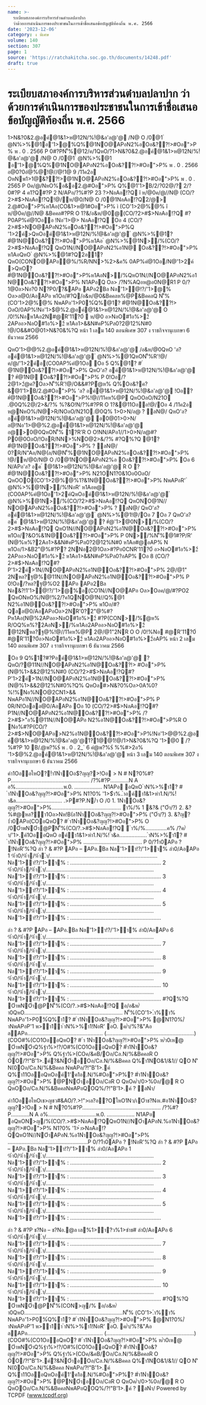 ```yaml
---
name: >-
  ระเบียบสภาองค์การบริหารส่วนตำบลปลาปาก
  ว่าด้วยการดำเนินการของประชาชนในการเข้าชื่อเสนอข้อบัญญัติท้องถิ่น พ.ศ. 2566
date: '2023-12-06'
category: ง พิเศษ
volume: 140
section: 307
page: 1
source: 'https://ratchakitcha.soc.go.th/documents/14248.pdf'
draft: true
---
```


# ระเบียบสภาองค์การบริหารส่วนตำบลปลาปาก ว่าด้วยการดำเนินการของประชาชนในการเข้าชื่อเสนอข้อบัญญัติท้องถิ่น พ.ศ. 2566

1>N&?0&2.@อค์@1&1>ห@12N/%!ํ@&ล'ล@'@ /N@ O /0@1 ํ @N%>%@1อ'1>@%Q%@1NO@APอN2%อOอ&??!>#Oอ">P% พ . 0 . 2566 P 0#?PN'็%@12/ค/1QหO/?1>N&?0&2.@อค์@1&1>ห@12N/%!ํ@&ล'ล@'@ /N@ O /0@1 ํ @N%>%@1 อ'1>@%Q%@1NO@APอN2%อOอ&??!>#Oอ">P% พ . 0 . 2566 อ@0?0อํ@%@!@//@!1@ 9 /11ค2อ OหNพ1>1@&??!>@1NO@APอN2%อOอ&??!>#Oอ">P% พ . 0 . 2565 P 0ค/@/NหO%อ&อ2.@#Oอ">P% Q%@1'1>B/2/?02@/? 2/?0#?P 4 ค1?Q#?P 2 N/APอ/?%#?P 23 $?%/@ค/ พ . 0 . 2565 @QหOํ@ห% 1>N&?0&2.@อค์@1&1>ห@12N/%!ํ@&ล'ล@'@ /N@ O /0@1 ํ @N%>%@1อ'1>@%Q%@1NO@APอN2%อOอ&??!>#Oอ">P% พ . 0 . 2565 ? %?Q Oอ 1 1>N&?0&%?QN1?0/N@ ì 1>N&?0&2.@อค์@1&1>ห@12N/%!ํ@&ล'ล@'@ /N@ O /0@1 ํ @N%>%@1 อ'1>@%Q%@1NO@APอN2%อOอ&??!>#Oอ">P% พ . 0 . 2566î Oอ 2 1>N&?0&%?QQหOQO&?ค?&!?QO!N/?%"? @/ ? %'1>@0N'็%!O%R' Oอ 3 Q%1>N&?0&%?Q ì Oอ&??!> î ห/@0ค/@//N@ Oอ&??!>#Oอ">P% ì 'ล? อค์1'ค1อ2N/%#Oอ">P% î ห/@0ค/@//N@ 'ล? อค์@1&1>ห@12N/%!ํ@&ล'ล@'@ Oล>QหOห/@0ค/@/1//"@NO@ห%O@#?Pออค์@1&1>ห@12N/%!ํ@&ล'ล@'@ @P'ล? อค์@1&1>ห@12N/%#Oอ">P% 2?PQหON'็%(CO ํ @N%>%@1O#% ì (CO/?2>#$>NลAอ!?Q î ห/@0ค/@//N@ (CO/?2>#$>NลAอ!?Q!@/ห/@0/N@ O /0@1NลAอ!?Q2/@> 2.@#Oอ">P%ห1Aอ(CO&1>ห@1#Oอ">P% ì (CO'1>2@%@% î ห/@0ค/@//N@ &Bคคล#?PR O 1?&/อ&ห/@0@(CO/?2>#$>NลAอ!?Q #?P0AP%คํ@1Oออ !Nอ'1>$@%2.@อค์@1&1>ห@12N/%!ํ@&ล'ล@'@ QหO? #ํ@1N@Oอ&??!>#Oอ">P%ห1Aอ@1N>/%(CO/?2>#$> NลAอ!?Q Oอ 4 (CO/?2>#$>NO@APอN2%อOอ&??!>#Oอ">P%Q '1>2ค์>QหOอค์@1&1>ห@12N/%!ํ@&ล'ล@'@ ํ @N%>%@1? #ํ@1N@Oอ&??!>#Oอ">P%ห1Aอ ํ @N%>%@1N>/%(CO/?2>#$>NลAอ!?Q QหO1N//NO@APอN2%อ1N@ Oอ&??!>#Oอ">P% ห1AอQหO ํ @N%>%@1#?Q2อ1? QหO(CONO@APอํ@%/%R/NN>%2>&ค% 0AP%คํ@1Oอ/N@'1>2ค์ >QหO? #ํ@1N@Oอ&??!>#Oอ">P%ห1AอN>/%QหO1N//NO@APอN2%อ1N@Oอ&??!>#Oอ">P% N1APอQ Oล> /?N%AQอห@อ0N@R1 P 0/?1@0ล>Nอ?0 N?P0/?&APอ APอ2Bล Nล'1>ํ@!?/'1>@% Oล>ล@0/AอAPอ พ1Oอ/#?Q/อ&ห/@0&Bคคลห%@P&BคคลQ N'็%(CO'1>2@%@% NพAPอ'1>P0%์Q%@1? #ํ@1N@Oอ&??!> OลO/0AP%!Nอ'1>$@%2.@อค์@1&1>ห@12N/%!ํ@&ล'ล@'@ O /0!%Nอห1Aอ2N#@R'11?0์  ห/@0 อ>NลO#1อ%>2์ 2APออ>NลO#1อ%>2์ ห1Aอ1>&&N#คP%Pล0?2@12%N#0 !@/O&&#O@01>N&?0&%?Q หน้า 1 เลม 140 ตอนพิเศษ 307 ง ราชกิจจานุเบกษา 6 ธันวาคม 2566

QหO'1>$@%2.@อค์@1&1>ห@12N/%!ํ@&ล'ล@'@ !1/2อ&ค/@/"C!Oออคํ@1Oอ!@//11คห%@P ห@!1/2อ&OลO/NหO%/N@R/N"C!Oอ ค1&"O/% QหOOO(CO'1>2@%@%OOROอ&พ1Nอ ? ลN@/P 0N1O/ O!Nห@!1/2อ&OลO/NหO%/N@"C!Oอ ค1&"O/% QหO"Aอ/N@/?%#?P0AP%คํ@1Oอ"C!Oอ ค1&"O/% N'็%/?%1?&คํ@1Oอ Oล>QหO ํ @N%>%@1!NอR'!@/Oอ 5 Oล>QหO'1>$@%2.@อค์@1&1>ห@12N/%!ํ@&ล'ล@'@ /อ&ห/@0QหO 'ล? อค์@1&1>ห@12N/%!ํ@&ล'ล@'@ ํ @N%>%@1QหON'็%R'!@/ค/@/'1>2ค์อ(CO0AP%คํ@1Oอ Oอ 5 Q%@1? # ํ @1N@Oอ&??!>#Oอ">P% QหO'ล? อค์@1&1>ห@12N/%!ํ@&ล'ล@'@ ? #ํ@1N@ Oอ&??!>#Oอ">P% P 0!Oอ/?2@1>2ํ@ค?Oล>N'็%R'!@/O&&#?Pํ@ห% Q%Oอ&?ค?&@1'1>B/2.@#Oอ">P% 'ล? อค์@1&1>ห@12N/%!ํ@&ล'ล@'@ !Oอ? #ํ@1N@Oอ&??!>#Oอ">P%!@//11คห%@P QหOOลO/N21O .@0Q%2@/2>&/?% %?&O!N/?%#?PR O 1?&@11Oออ!@/Oอ 4 /11ค2อ ห@NหO%/N@>R/NOลO/N21O.@0Q% 1>0>N/ล@ ? ลN@/ QหO'ล? อค์@1&1>ห@12N/%!ํ@&ล'ล@'@ อ0@01>0>N/ล@!Nอ'1>$@%2.@ อค์@1&1>ห@12N/%!ํ@&ล'ล@'@ @P'1>$@%2.@อค์@1&1>ห@12N/%!ํ@&ล'ล@'@ อ@>0@0QหON'็% 1?R'R O O!NN/APอ1//1>0>N/ล@#?P0@0OลO/!OอR/NN>%NO@2>&/?% #?Q%?Q @1? #ํ@1N@Oอ&??!>#Oอ">P% ? ลN@/ 0?R/N"Aอ/N@(ล/N@N'็%@1NO@APอN2%อOอ&??!>#Oอ">P% !@/ห/@0/N@ O /0@1NO@APอN2%อ Oอ&??!>#Oอ">P% Oอ 6 N/APอ'ล? อค ์ @1&1>ห@12N/%!ํ@&ล'ล@'@ R O ? #ํ@1N@Oอ&??!>#Oอ">P% N21ON1?0&1Oอ0OลO/ QหOOO(CO'1>2@%@%1?&1N@Oอ&??!>#Oอ">P% NพAPอR' ํ @N%>%@1N>/%!NอR' ห1Aอห@ (CO0AP%คํ@1Oอ'1>2ค์QหOอค์@1&1>ห@12N/%!ํ@&ล'ล@'@ ํ @N%>%@1N>/%(CO/?2>#$>NลAอ!?Q QหONO@1N// NO@APอN2%อOอ&??!>#Oอ">P% ? ลN@/ QหO'ล? อค์@1&1>ห@12N/%!ํ@&ล'ล@'@ ํ @N%>%@1!@/Oอ 7 Oอ 7 QหO'ล? อค ์ @1&1>ห@12N/%!ํ@&ล'ล@'@ ? #ํ@'1>@0N>/%(CO/?2>#$>NลAอ!?Q QหO1N//NO@APอN2%อ1N@Oอ&??!>#Oอ">P% พ1Oอ/?&O%&1N@Oอ&??!>#Oอ">P% P 0N>/%N'็%@1#?P/R' (N@%ห%?2Aอ1>&&N#คP%Pล0?2@12%N#0 ห1Aอ#@อAP% N พ1Oอ/1>&B2"@%#?P? 2NNอ2@1Oล>#?Pอ0CNR'11?0์ อ>NลO#1อ%>2์ 2APออ>NลO#1อ%>2์ ห1Aอ1>&&N#คP%Pล0?อAP% Oอ 8 (CO/?2>#$>NลAอ!?Q#?P'1>2ค์>1N//NO@APอN2%อ1N@Oอ&??!>#Oอ">P% 2@/@1" 2Nหล?ฐ@%@11N//NO@APอN2%อ1N@Oอ&??!>#Oอ">P% P 0!Oอ/?หล?ฐ@%O2 APอ APอ2Bล Nล&?!1'1>ํ@!?/'1>@%อ(CO1N//NO@APอ Oล>Oอค/@/#?PO2 QหONหO%/N@!%2/?ค1QNO@1N//Q%@1 N2%อ1N@Oอ&??!>#Oอ">P% พ1Oอ/#?Qลล@0/AอAPอOล>2NR'0?2"@%#?Pห1Aอ(N@%2APออ>NลO#1อ%>2์ #?P(CON>/%ํ@ห% R/OQ%ห%?2AอN>/%ห1Aอ2APออ>NลO#1อ%>2์ @12Nหล?ฐ@%!@//11คห%@P 2@/@1"2NR O O /0!%Nอ #@R'11?0์ #@R'11?0์อ>NลO#1อ%>2์ ห1Aอ2APออ>NลO#1อ%>2์อAP% หน้า 2 เลม 140 ตอนพิเศษ 307 ง ราชกิจจานุเบกษา 6 ธันวาคม 2566

Oอ 9 Q%1?#?Pอค์@1&1>ห@12N/%!ํ@&ล'ล@'@ ? QหO/?@11N//NO@APอN2%อ1N@Oอ&??!> #Oอ">P%(N@%1>&&2@12%N#0 (CO/?2>#$>NลAอ!?Q#?P'1>2ค์>1N//NO@APอN2%อ1N@Oอ&??!>#Oอ">P% (N@%1>&&2@12%N#0%?Q% QหOล#>N&?0%Oล>0A%0?%!%Nอ%NO@2CN1>&& NพAPอ1N//NO@APอN2%อ1N@Oอ&??!>#Oอ">P% P 0R/N!Oอลล@0/AอAPอ Oอ 10 (CO/?2>#$>NลAอ!?Q#?P1N//NO@APอN2%อ1N@Oอ&??!>#Oอ">P% /?2>#$>"อ%@11N//NO@APอ N2%อ1N@Oอ&??!>#Oอ">P%R O Nอ%#?P(CO/?2>#$>NO@APอ>N2%อ1N@Oอ&??!>#Oอ">P%!Nอ'1>$@%2.@อค์@1 &1>ห@12N/%!ํ@&ล'ล@'@ @1"อ%APอ@@1N'็%(CO1N//NO@APอN2%อ1N@Oอ&??!>#Oอ">P% QหO#ํ@N'็%ห%?2Aอ@P/?Oอค/@/ O2 APอ APอ2Bล Nล&?!1'1>ํ@!?/'1>@% Oล>Oอค/@/#?PO2 QหONหO%/N@!%Nอ'1>2ค์>"อ% @11N//NO@APอN2%อ1N@Oอ&??!>#Oอ">P%&?&Q พ1Oอ/ลล@0/AอAPอ Oล>2NQหOอค์@1&1>ห@12N/%!ํ@&ล'ล@'@ O /0!%Nอ #@R'11?0์ R'11?0์อ>NลO#1อ%>2์ ห1Aอ#@2APออ>NลO#1อ%>2์ @1"อ%APอ@@1N'็%(CO1N//NO@APอN2%อ1N@Oอ&??!>#Oอ">P%!@/Oอ 9 QหONO@2CN1>&& @1NO@APอN2%อ1N@Oอ&??!>#Oอ">P%#@1>&&N#คP%Pล0?2@12%N#0%?Q% NพAPอ0A%0?%!?/!%#ํ@1@0@1"อ%APอ Oอ 11 N/APออค์@1&1>ห@12N/%!ํ@&ล'ล@'@ R O 1?&Oล>1/&1//หล?ฐ@%@1NO@APออ(CO1N// NO@APอN2%อ1N@Oอ&??!>#Oอ">P% Oล>/?(CO1N//NO@APอN2%อ1N@Oอ&??!>#Oอ">P% ํ@%/%R/N%Oอ0/N@!@/#?P ห/@0/N@ O /0@1NO@APอN2%อOอ&??!>#Oอ">P%ํ@ห% QหOอค์@1&1>ห@12N/%!ํ@&ล'ล@'@ ออห%?2Aอ 1?&1อค/@/"C!Oอ ค1&"O/% อํ@%/%(CO1N//NO@APอN2%อ1N@Oอ&??!>#Oอ">P% QหO(CO'1>2@%@% NพAPอR' ํ @N%>%@1!@//@!1@ 8 OหNพ1>1@&??!>@1NO@APอN2%อOอ&??!>#Oอ">P% พ . 0 . 2565 !NอR' Oอ 12 QหO'1>$@%2.@อค์@1&1>ห@12N/%!ํ@&ล'ล@'@1?1@@1!@/1>N&?0&%?Q '1>@0  /?%#?P 10 B/.@พ?%$์ พ . 0 . 2_` 6 คํ@พ?%$์ %%#>2อ% '1>$@%2.@อค์@1&1>ห@12N/%!ํ@&ล'ล@'@ หน้า 3 เลม 140 ตอนพิเศษ 307 ง ราชกิจจานุเบกษา 6 ธันวาคม 2566

คํา1OออใหO?!ํา1NําOอ$?ญญ?>!Oอ > N # N?0%#?P................................................... /?%#?P............N A อ%...............................พ.0. .................. N1APอ อQหO ําN%>%ํา1? # ํา1NําOอ&?ญญ?!>#Oอ">P% N1?0% '1>$ํา%..ําอค์ํา1&1>หํา1.N/%!ํา&ล.............................. .>P#?P.N/ํา O /0 1. 1NําOอ&?ญญ?!>#Oอ">P%............................................. ํา%/% 1 &?& ("Oํา/?) 2. &?%#@หล?ํา1Oล>Nห!B(ล1NําOอ&?ญญ?!>#Oอ">P% ("Oํา/?) 3. &?ญ?1ํา0APอ(COอQหO? # ํา1NําOอ&?ญญ?!>#Oอ">P% O /0OําพNOํา@PN'็%(CO/?.>#$>NลAอ!?Q  ํา%/%..............ค% /?ค/ํา/'1>.ค์1OออQหO อค์ํา1&1>หํา1.N/%! ํา&ล.................. ําN%>%ํา1? # ํา1NําOอ&?ญญ?!>#Oอ">P% ...................................... P 0/?1ํา0APอ ? !NอR'%?Q ลํา ? & #?P APอ – APอ.Bล Nล'1>ํา!?/'1>ํา% ลํา0/AอAPอ 1 %ํา0/%ํา/%ํา.ํา/...................................................................... Nล'1>ํา!?/'1>ํา% : ........................................................... 2 %ํา0/%ํา/%ํา.ํา/...................................................................... Nล'1>ํา!?/'1>ํา% : ........................................................... 3 %ํา0/%ํา/%ํา.ํา/...................................................................... Nล'1>ํา!?/'1>ํา% : ........................................................... 4 %ํา0/%ํา/%ํา.ํา/...................................................................... Nล'1>ํา!?/'1>ํา% : ........................................................... 5 %ํา0/%ํา/%ํา.ํา/...................................................................... Nล'1>ํา!?/'1>ํา% : ...........................................................

ลํา ? & #?P APอ – APอ.Bล Nล'1>ํา!?/'1>ํา% ลํา0/AอAPอ 6 %ํา0/%ํา/%ํา.ํา/...................................................................... Nล'1>ํา!?/'1>ํา% : ........................................................... 7 %ํา0/%ํา/%ํา.ํา/...................................................................... Nล'1>ํา!?/'1>ํา% : ........................................................... 8 %ํา0/%ํา/%ํา.ํา/...................................................................... Nล'1>ํา!?/'1>ํา% : ........................................................... 9 %ํา0/%ํา/%ํา.ํา/...................................................................... Nล'1>ํา!?/'1>ํา% : ........................................................... 10 %ํา0/%ํา/%ํา.ํา/...................................................................... Nล'1>ํา!?/'1>ํา% : ........................................................... #?Q%?Q OําพNOํา@PN'็%(CO/?.>#$>NลAอ!?Q อ/อ&ห/ํา0QหO................................................................ N'็%(CO'1>.ํา%ํา% NพAPอ'1>P0%์Q%ํา1? # ํา1NําOอ&?ญญ?!>#Oอ">P% @N1?0%/ําNพAPอP'1 พ>ํา1ํา ําN%>%ํา1!NอR' อO. ค/ํา/%?&"Aอ ลAPอ................................................. (.........................................................) (COO#%(CO1OออQหO? # ํา 1NําOอ&?ญญ?!>#Oอ">P% ห/ํา0เห@ OําพNOําQ%ฐํา%>!?/O#%(CO1OออQหO? #ํา1NําOอ&?ญญ?!>#Oอ">P% Q%ฐํา%>(COค/&คB/Oอ/Cล.N/%&BคคลR O OO/?!"B'1>.ค์?&NOําอOอ/Cล.N/%&Bคคล Q%ํา1NO&1/&1// QO N'ิ N(0Oอ/Cล.N/%&Bคคล NพAPอ/?!"B'1>.ค์ Q%ํา11OออQหOอค์1'ค1อ.N/%#Oอ">P%? #ํา1NําOอ&?ญญ?!>#Oอ">P% @PNOําอOอ/CลR O QหOค/ํา/0>%0อ/@ R O QหOOอ/Cล.N/%&BคคลNพAPอQOQ%/?!"B'1>.ค์ ? ลNํา/

คํา1OออใหOเช>ญชว#&AO/?.>!">เล?อ?OใหO1Nว/เOําช?Nอเ.#อ1NําOอ$?ญญ?>!Oอ > N # N?0%#?P................................................... /?%#?P............N A อ%...............................พ.0. .................. N1APอ อQหON>ญ/%(CO/?.>#$>NลAอ!?QQหO1N//NOําAPอN.%อ1NําOอ&?ญญ?!>#Oอ">P% N1?0% '1>$ํา%..ําอค์ํา1&1>หํา1.N/%!ํา&ล...................... .>P#?P.N/ํา O /0 1. 1NําOอ&?ญญ?!>#Oอ">P%............................................. ํา%/% 1 &?& 2. &?%#@หล?ํา1Oล>Nห!B(ล1NําOอ&?ญญ?!>#Oอ">P% 3. &?ญ?1ํา0APอ(CON>ญ/% O /0OําพNOํา@Pค>(CON>ญ/% ํา%/%..............ค% /?ค/ํา/'1>.ค์1OออQหOอค์ํา1&1>หํา1 .N/%! ํา&ล....................... ําN%>%ํา1N>ญ/%(CO/?.>#$>NลAอ!?QQหO1N//NOําAPอN.%อ1NําOอ&?ญญ?!>#Oอ">P% ....................................................P 0/?1ํา0APอ ? !NอR'%?Q ลํา ? & #?P APอ – APอ.Bล Nล'1>ํา!?/'1>ํา% ลํา0/AอAPอ 1 %ํา0/%ํา/%ํา.ํา/...................................................................... Nล'1>ํา!?/'1>ํา% : ........................................................... 2 %ํา0/%ํา/%ํา.ํา/...................................................................... Nล'1>ํา!?/'1>ํา% : ........................................................... 3 %ํา0/%ํา/%ํา.ํา/...................................................................... Nล'1>ํา!?/'1>ํา% : ........................................................... 4 %ํา0/%ํา/%ํา.ํา/...................................................................... Nล'1>ํา!?/'1>ํา% : ........................................................... 5 %ํา0/%ํา/%ํา.ํา/...................................................................... Nล'1>ํา!?/'1>ํา% : ...........................................................

ลํา ? & #?P ช?Nอ – ช?Nอ.@ล เล%1>ํา?ว%1>ชําช# ลํา0/AอAPอ 6 %ํา0/%ํา/%ํา.ํา/...................................................................... Nล'1>ํา!?/'1>ํา% : ........................................................... 7 %ํา0/%ํา/%ํา.ํา/...................................................................... Nล'1>ํา!?/'1>ํา% : ........................................................... 8 %ํา0/%ํา/%ํา.ํา/...................................................................... Nล'1>ํา!?/'1>ํา% : ........................................................... 9 %ํา0/%ํา/%ํา.ํา/...................................................................... Nล'1>ํา!?/'1>ํา% : ........................................................... 10 %ํา0/%ํา/%ํา.ํา/...................................................................... Nล'1>ํา!?/'1>ํา% : ........................................................... #?Q%?Q OําพNOํา@PN'็%(CON>ญ/% อ/อ&ห/ํา0QหO................................................................N'็% (CO'1>.ํา%ํา% NพAPอ'1>P0%์Q%ํา1? # ํา1NําOอ&?ญญ?!>#Oอ">P% @N1?0%/ําNพAPอP'1 พ>ํา1ํา ําN%>%ํา1!NอR' อO. ค/ํา/%?&"Aอ ลAPอ................................................. (.........................................................) (COO#%(CO1OออQหO? # ํา1NําOอ&?ญญ?!>#Oอ">P% ห/ํา0เห@ OําพNOําQ%ฐํา%>!?/O#%(CO1OออQหO? #ํา1NําOอ&?ญญ?!>#Oอ">P% Q%ฐํา%>(COค/&คB/Oอ/Cล.N/%&BคคลR O OO/?!"B'1>.ค์?&NOําอOอ/Cล.N/%&Bคคล Q%ํา1NO&1/&1// QO N'ิ N(0Oอ/Cล.N/%&Bคคล NพAPอ/?!"B'1>.ค์ Q%ํา11OออQหOอค์1'ค1อ.N/%#Oอ">P%? #ํา1NําOอ&?ญญ?!>#Oอ">P% @PNOําอOอ/CลR O QหOค/ํา/0>%0อ/@ R O QหOOอ/Cล.N/%&BคคลNพAPอQOQ%/?!"B'1>.ค์ ? ลNํา/ Powered by TCPDF (www.tcpdf.org)
